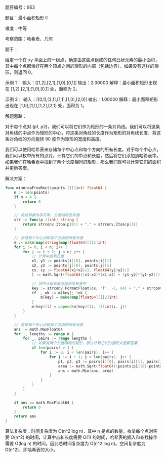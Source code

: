 题目编号：963

题目：最小面积矩形 II

难度：中等

考察范围：哈希表、几何

题干：

给定一个在 xy 平面上的一组点，确定由这些点组成的任何凸状元素的最小面积，其中每个点都恰好在两个顶点之间的矩形的内部（包括边界）。如果没有这样的矩形，则返回 0。

示例 1：
输入：[[1,2],[2,1],[1,0],[0,1]]
输出：2.00000
解释：最小面积矩形出现在 [1,2],[2,1],[1,0],[0,1] 处，面积为 2。

示例 2：
输入：[[0,1],[2,1],[1,1],[1,0],[2,0]]
输出：1.00000
解释：最小面积矩形出现在 [1,0],[1,1],[1,2],[2,1] 处，面积为 1。

解题思路：

对于每个点对 (p1, p2)，我们可以将它们作为矩形的一条对角线。我们可以将这条对角线的中点作为矩形的中心，将这条对角线的长度作为矩形的对角线长度，将这条对角线的方向旋转 90 度作为矩形的宽度和高度。

我们可以使用哈希表来存储每个中心点和每个方向的所有长度。对于每个中心点，我们可以枚举所有的点对，计算它们的中点和长度，然后将它们添加到哈希表中。如果我们在哈希表中找到了两个长度相同的矩形，那么我们就可以计算它们的面积并更新答案。

解决方案：

```go
func minAreaFreeRect(points [][]int) float64 {
    n := len(points)
    if n < 4 {
        return 0
    }

    // 将点转换为字符串，方便哈希表存储
    str := func(p []int) string {
        return strconv.Itoa(p[0]) + "," + strconv.Itoa(p[1])
    }

    // 存储每个中心点和每个方向的所有长度
    m := make(map[string]map[float64][][2]int)
    for i := 0; i < n; i++ {
        for j := i + 1; j < n; j++ {
            // 计算中点和长度
            x1, y1 := points[i][0], points[i][1]
            x2, y2 := points[j][0], points[j][1]
            cx, cy := float64(x1+x2)/2, float64(y1+y2)/2
            l := math.Sqrt(float64((x1-x2)*(x1-x2) + (y1-y2)*(y1-y2)))

            // 将中点和长度添加到哈希表中
            key := strconv.FormatFloat(cx, 'f', -1, 64) + "," + strconv.FormatFloat(cy, 'f', -1, 64)
            if _, ok := m[key]; !ok {
                m[key] = make(map[float64][][2]int)
            }
            m[key][l] = append(m[key][l], [2]int{i, j})
        }
    }

    // 枚举每个中心点和每个方向的所有长度
    ans := math.MaxFloat64
    for _, lengths := range m {
        for _, pairs := range lengths {
            // 如果有两个长度相同的矩形，那么计算它们的面积并更新答案
            if len(pairs) > 1 {
                for i := 0; i < len(pairs); i++ {
                    for j := i + 1; j < len(pairs); j++ {
                        p1, p2, p3 := pairs[i][0], pairs[i][1], pairs[j][0]
                        area := math.Sqrt(float64((points[p1][0]-points[p3][0])*(points[p1][0]-points[p3][0]) + (points[p1][1]-points[p3][1])*(points[p1][1]-points[p3][1]))) * math.Sqrt(float64((points[p2][0]-points[p3][0])*(points[p2][0]-points[p3][0]) + (points[p2][1]-points[p3][1])*(points[p2][1]-points[p3][1])))
                        ans = math.Min(ans, area)
                    }
                }
            }
        }
    }

    if ans == math.MaxFloat64 {
        return 0
    }
    return ans
}
```

算法复杂度：时间复杂度为 O(n^2 log n)，其中 n 是点的数量。枚举每个点对需要 O(n^2) 的时间，计算中点和长度需要 O(1) 的时间，哈希表的插入和查找操作需要 O(log n) 的时间，因此总时间复杂度为 O(n^2 log n)。空间复杂度为 O(n^2)，即哈希表的大小。